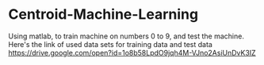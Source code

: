 # Centroid-Machine-Learning
Using matlab, to train machine on numbers 0 to 9, and test the machine.
Here's the link of used data sets for training data and test data
https://drive.google.com/open?id=1o8b58LpdO9jqh4M-VJno2AsiUnDvK3IZ
